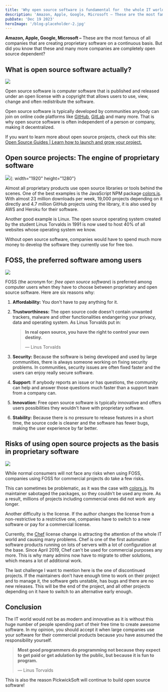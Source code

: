 ```yaml
---
title: 'Why open source software is fundamental for  the whole IT world'
description: 'Amazon, Apple, Google, Microsoft – These are the most famous of all companies that are creating proprietary software on a continuous basis. But did you know that these and many more companies are completely open source dependent?'
pubDate: 'Dec 19 2023'
heroImage: '/blog-placeholder-2.jpg'
---
```

**Amazon, Apple, Google, Microsoft –** These are the most famous of all companies that are creating proprietary software on a continuous basis. But did you know that these and many more companies are completely open source dependent?

## What is open source software actually?

![](/uploads/question-mark-2492009-1920.jpg)

Open source software is computer software that is published and released under an open license with a copyright that allows users to use, view, change and often redistribute the software.

Open source software is typically developed by communities anybody can join on online code platforms like [GitHub](https://github.com), [GitLab](https://about.gitlab.com/) and many more. That is why open source software is often independent of a person or company, making it decentralized.

If you want to learn more about open source projects, check out this site: [Open Source Guides \| Learn how to launch and grow your project.](https://opensource.guide/)

## Open source projects: The engine of proprietary software

![](/uploads/startup-594090-1920.jpg){: width="1920" height="1280"}

Almost all proprietary products use open source libraries or tools behind the scenes. One of the best examples is the JavaScript NPM package [colors.js](https://github.com/Marak/colors.js). With almost 23 million downloads per week, 19,000 projects depending on it directly and 4.7 million GitHub projects using the library, it is also used by AWS and Heroku for their software.

Another good example is Linux. The open source operating system created by the student Linus Torvalds in 1991 is now used to host 40% of all websites whose operating system we know.

Without open source software, companies would have to spend much more money to develop the software they currently use for free too.

## FOSS, the preferred software among users

![](/uploads/security-265130-1920.jpg)

FOSS (the acronym for: *free open source software*) is preferred among computer users when they have to choose between proprietary and open source software. Here are six reasons why:

1. **Affordability:** You don't have to pay anything for it.
2. **Trustworthiness:** The open source code doesn't contain unwanted trackers, malware and other functionalities endangering your privacy, data and operating system. As Linus Torvalds put in:

   > **In real open source, you have the right to control your own destiny.**
   >
   >
   > — Linus Torvalds
3. **Security:** Because the software is being developed and used by large communities, there is always someone working on fixing security problems. In communities, security issues are often fixed faster and the users can enjoy really secure software.
4. **Support:** If anybody reports an issue or has questions, the community can help and answer those questions much faster than a support team from a company can.
5. **Innovation:** Free open source software is typically innovative and offers users possibilities they wouldn't have with proprietary software.
6. **Stability:** Because there is no pressure to release features in a short time, the source code is cleaner and the software has fewer bugs, making the user experience by far better.

## Risks of using open source projects as the basis in proprietary software

![](/uploads/investing-4013413-1920.jpg)

While normal consumers will not face any risks when using FOSS, companies using FOSS for commercial projects do take a few risks.

This can sometimes be problematic, as it was the case with [colors.js](https://github.com/Marak/colors.js). Its maintainer sabotaged the packages, so they couldn't be used any more. As a result, millions of projects including commercial ones did not work&nbsp; any longer.

Another difficulty is the license. If the author changes the license from a non-restrictive to a restrictive one, companies have to switch to a new software or pay for a commercial license.

Currently, the [Chef](https://www.chef.io/) license change is attracting the attention of the whole IT world and causing many problems. Chef is one of the first automation software products running on lots of servers with a lot of configuration at the base. Since April 2019, Chef can't be used for commercial purposes any more. This is why many admins now have to migrate to other solutions, which means a lot of additional work.

The last challenge I want to mention here is the one of discontinued projects. If the maintainers don't have enough time to work on their project and to manage it, the software gets unstable, has bugs and there are no new releases. This will be the end of the project, and all other projects depending on it have to switch to an alternative early enough.

## Conclusion

The IT world would not be as modern and innovative as it is without this huge number of people spending part of their free time to create awesome software. In my opinion, you should accept it when large companies use your software for their commercial products because you have assumed the responsibility yourself.

> **Most good programmers do programming not because they expect to get paid or get adulation by the public, but because it is fun to program.**
>
>
> — Linus Torvalds

This is also the reason PickwickSoft will continue to build open source software\!
